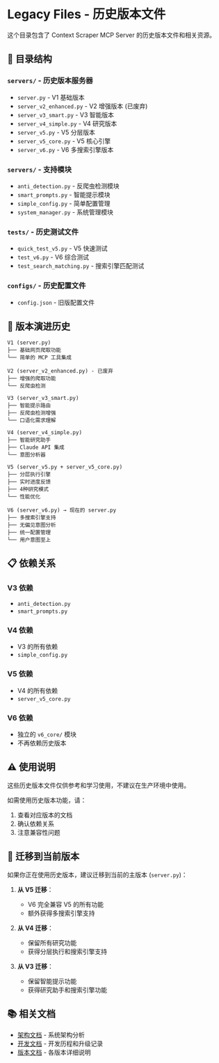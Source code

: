 # Legacy Files - 历史版本文件

这个目录包含了 Context Scraper MCP Server 的历史版本文件和相关资源。

## 📁 目录结构

### `servers/` - 历史版本服务器
- `server.py` - V1 基础版本
- `server_v2_enhanced.py` - V2 增强版本 (已废弃)
- `server_v3_smart.py` - V3 智能版本
- `server_v4_simple.py` - V4 研究版本
- `server_v5.py` - V5 分层版本
- `server_v5_core.py` - V5 核心引擎
- `server_v6.py` - V6 多搜索引擎版本

### `servers/` - 支持模块
- `anti_detection.py` - 反爬虫检测模块
- `smart_prompts.py` - 智能提示模块
- `simple_config.py` - 简单配置管理
- `system_manager.py` - 系统管理模块

### `tests/` - 历史测试文件
- `quick_test_v5.py` - V5 快速测试
- `test_v6.py` - V6 综合测试
- `test_search_matching.py` - 搜索引擎匹配测试

### `configs/` - 历史配置文件
- `config.json` - 旧版配置文件

## 🔄 版本演进历史

```
V1 (server.py)
├── 基础网页爬取功能
└── 简单的 MCP 工具集成

V2 (server_v2_enhanced.py) - 已废弃
├── 增强的爬取功能
└── 反爬虫检测

V3 (server_v3_smart.py)
├── 智能提示路由
├── 反爬虫检测增强
└── 口语化需求理解

V4 (server_v4_simple.py)
├── 智能研究助手
├── Claude API 集成
└── 意图分析器

V5 (server_v5.py + server_v5_core.py)
├── 分层执行引擎
├── 实时进度反馈
├── 4种研究模式
└── 性能优化

V6 (server_v6.py) → 现在的 server.py
├── 多搜索引擎支持
├── 无偏见意图分析
├── 统一配置管理
└── 用户意图至上
```

## 📋 依赖关系

### V3 依赖
- `anti_detection.py`
- `smart_prompts.py`

### V4 依赖
- V3 的所有依赖
- `simple_config.py`

### V5 依赖
- V4 的所有依赖
- `server_v5_core.py`

### V6 依赖
- 独立的 `v6_core/` 模块
- 不再依赖历史版本

## ⚠️ 使用说明

这些历史版本文件仅供参考和学习使用，不建议在生产环境中使用。

如需使用历史版本功能，请：
1. 查看对应版本的文档
2. 确认依赖关系
3. 注意兼容性问题

## 🚀 迁移到当前版本

如果你正在使用历史版本，建议迁移到当前的主版本 (`server.py`)：

1. **从 V5 迁移**：
   - V6 完全兼容 V5 的所有功能
   - 额外获得多搜索引擎支持

2. **从 V4 迁移**：
   - 保留所有研究功能
   - 获得分层执行和搜索引擎支持

3. **从 V3 迁移**：
   - 保留智能提示功能
   - 获得研究助手和搜索引擎功能

## 📚 相关文档

- [架构文档](../docs/architecture/) - 系统架构分析
- [开发文档](../docs/development/) - 开发历程和升级记录
- [版本文档](../docs/versions/) - 各版本详细说明
